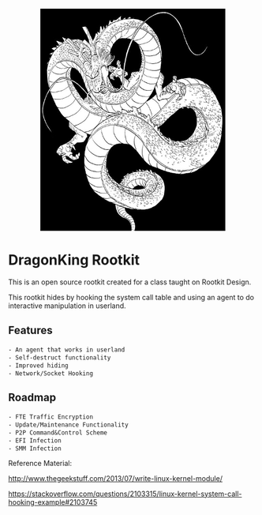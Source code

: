 <p align="center"><img src="DK2.jpeg"></p>

# DragonKing Rootkit

This is an open source rootkit created for a class taught on Rootkit Design. 

This rootkit hides by hooking the system call table and using an agent to do interactive manipulation in userland. 

## Features
    - An agent that works in userland 
    - Self-destruct functionality
    - Improved hiding 
    - Network/Socket Hooking

## Roadmap
    - FTE Traffic Encryption
    - Update/Maintenance Functionality
    - P2P Command&Control Scheme
    - EFI Infection
    - SMM Infection

Reference Material:

http://www.thegeekstuff.com/2013/07/write-linux-kernel-module/

https://stackoverflow.com/questions/2103315/linux-kernel-system-call-hooking-example#2103745

